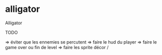 # alligator
Alligator


TODO

=> éviter que les ennemies se percutent
=> faire le hud du player
=> faire le game over ou fin de level
=> faire les sprite décor /  
